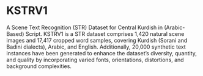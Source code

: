# KSTRV1
A Scene Text Recognition (STR) Dataset for Central Kurdish in (Arabic-Based) Script.
KSTRV1 is a STR dataset comprises 1,420 natural scene images and 17,417 cropped word samples, covering Kurdish (Sorani and Badini dialects), Arabic, and English. Additionally, 20,000 synthetic text instances have been generated to enhance the dataset’s diversity, quantity, and quality by incorporating varied fonts, orientations, distortions, and background complexities.

